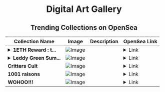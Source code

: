 <div align="center">

# Digital Art Gallery

## Trending Collections on OpenSea

| Collection Name                       | Image                                                                                     | Description                       | OpenSea Link                                                                                          |
|---------------------------------------|-------------------------------------------------------------------------------------------|-----------------------------------|--------------------------------------------------------------------------------------------------------|
| **<details><summary>1ETH Reward : t...</summary>1ETH Reward : t.ly/keth</details>** | ![Image](https://i.seadn.io/s/raw/files/762962d9c7cc53410c8ab3cba7b37793.png?w=500&auto=format?w=200&auto=format) |  | <details><summary>Link</summary>[1ETH Reward : t.ly/keth](https://opensea.io/collection/1eth-reward-t-ly-keth-6)</details> |
| **<details><summary>Leddy Green Sum...</summary>Leddy Green Summer</details>** | ![Image](https://i.seadn.io/s/raw/files/a0c5affdeeaa4c1e20ddc2bdc407d46e.jpg?w=500&auto=format?w=200&auto=format) |  | <details><summary>Link</summary>[Leddy Green Summer](https://opensea.io/collection/leddy-green-summer)</details> |
| **Critters Cult** | ![Image](https://i.seadn.io/s/raw/files/8fbcd46a10cd58bffb81cd466ae84bda.jpg?w=500&auto=format?w=200&auto=format) |  | <details><summary>Link</summary>[Critters Cult](https://opensea.io/collection/critters-cult-164)</details> |
| **1001 raisons** | ![Image](https://i.seadn.io/s/raw/files/96bf1ad3664f2618e02579afd42580ec.png?w=500&auto=format?w=200&auto=format) |  | <details><summary>Link</summary>[1001 raisons](https://opensea.io/collection/1001-raisons-2)</details> |
| **WOHOO!!!** | ![Image](https://i.seadn.io/s/raw/files/44dbc7a8b871c9a822ea35de7b6cecfe.jpg?w=500&auto=format?w=200&auto=format) |  | <details><summary>Link</summary>[WOHOO!!!](https://opensea.io/collection/wohoo-6)</details> |

</div>